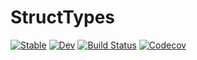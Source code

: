 # StructTypes

[![Stable](https://img.shields.io/badge/docs-stable-blue.svg)](https://quinnj.github.io/StructTypes.jl/stable)
[![Dev](https://img.shields.io/badge/docs-dev-blue.svg)](https://quinnj.github.io/StructTypes.jl/dev)
[![Build Status](https://travis-ci.com/quinnj/StructTypes.jl.svg?branch=master)](https://travis-ci.com/quinnj/StructTypes.jl)
[![Codecov](https://codecov.io/gh/quinnj/StructTypes.jl/branch/master/graph/badge.svg)](https://codecov.io/gh/quinnj/StructTypes.jl)
